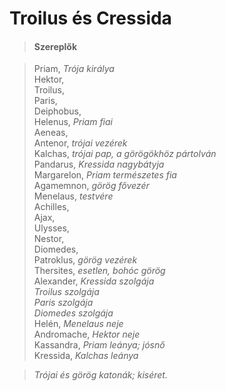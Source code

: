 <!-- ======================================================================
--- Search engine
title:          Troilus és Cressida
keywords:       Troilus, Cressida, vígjáték
description:    William Shakespeare: Troilus és Cressida.
--- Menu system
order:          160
text:           Troilus és Cressida
hidden:         false
umbel:          false
--- Page properties
id:             /comedies/troilus-and-cressida
document:       
layout:         layout-2-left
$-left:         play-list
searchable:     true
======================================================================= -->

# Troilus és Cressida

>   #### Szereplők
    
>   Priam, _Trója királya_  
    Hektor,  
    Troilus,  
    Paris,  
    Deiphobus,  
    Helenus, _Priam fiai_  
    Aeneas,  
    Antenor, _trójai vezérek_  
    Kalchas, _trójai pap, a görögökhöz pártolván_  
    Pandarus, _Kressida nagybátyja_  
    Margarelon, _Priam természetes fia_  
    Agamemnon, _görög fővezér_  
    Menelaus, _testvére_  
    Achilles,  
    Ajax,  
    Ulysses,  
    Nestor,  
    Diomedes,  
    Patroklus, _görög vezérek_  
    Thersites, _esetlen, bohóc görög_  
    Alexander, _Kressida szolgája_  
    _Troilus szolgája_  
    _Paris szolgája_  
    _Diomedes szolgája_  
    Helén, _Menelaus neje_  
    Andromache, _Hektor neje_  
    Kassandra, _Priam leánya; jósnő_  
    Kressida, _Kalchas leánya_  
    
>   _Trójai és görög katonák; kiséret._
